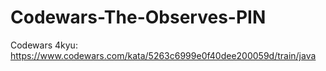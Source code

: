 # Codewars-The-Observes-PIN
Codewars 4kyu: https://www.codewars.com/kata/5263c6999e0f40dee200059d/train/java

